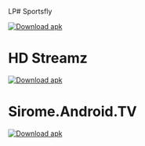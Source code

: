 LP# Sportsfly

[![Download apk](https://custom-icon-badges.herokuapp.com/badge/-Download-blue?style=for-the-badge&logo=download&logoColor=white "Download apk")](https://github.com/ROX-AAM/insta/releases/download/app/Sportsfly.apk)
<!-- END LATEST DOWNLOAD BUTTON -->

# HD Streamz

[![Download apk](https://custom-icon-badges.herokuapp.com/badge/-Download-blue?style=for-the-badge&logo=download&logoColor=white "Download apk")](https://github.com/ROX-AAM/insta/releases/download/%23/base.apk)
<!-- END LATEST DOWNLOAD BUTTON -->


# Sirome.Android.TV
[![Download apk](https://custom-icon-badges.herokuapp.com/badge/-Download-blue?style=for-the-badge&logo=download&logoColor=white "Download apk")](https://github.com/ROX-AAM/insta/releases/download/%23app/Sirome.Android.TV.apk)
